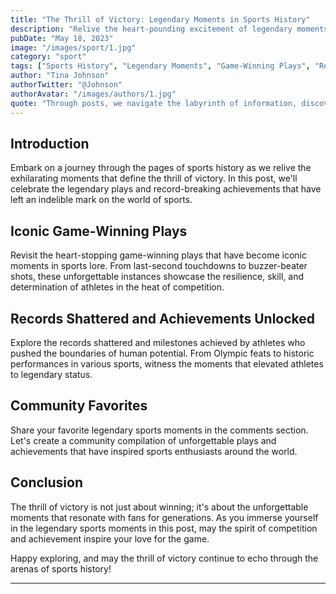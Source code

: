 ```yaml
---
title: "The Thrill of Victory: Legendary Moments in Sports History"
description: "Relive the heart-pounding excitement of legendary moments in sports history, from iconic game-winning plays to record-breaking achievements. Join us in celebrating the athletes and teams that etched their names in the annals of sporting greatness."
pubDate: "May 18, 2023"
image: "/images/sport/1.jpg"
category: "sport"
tags: ["Sports History", "Legendary Moments", "Game-Winning Plays", "Record-Breaking Achievements"]
author: "Tina Johnson"
authorTwitter: "@Johnson"
authorAvatar: "/images/authors/1.jpg"
quote: "Through posts, we navigate the labyrinth of information, discovering new perspectives."
---
```



## Introduction

Embark on a journey through the pages of sports history as we relive the exhilarating moments that define the thrill of victory. In this post, we'll celebrate the legendary plays and record-breaking achievements that have left an indelible mark on the world of sports.

## Iconic Game-Winning Plays

Revisit the heart-stopping game-winning plays that have become iconic moments in sports lore. From last-second touchdowns to buzzer-beater shots, these unforgettable instances showcase the resilience, skill, and determination of athletes in the heat of competition.

## Records Shattered and Achievements Unlocked

Explore the records shattered and milestones achieved by athletes who pushed the boundaries of human potential. From Olympic feats to historic performances in various sports, witness the moments that elevated athletes to legendary status.

## Community Favorites

Share your favorite legendary sports moments in the comments section. Let's create a community compilation of unforgettable plays and achievements that have inspired sports enthusiasts around the world.

## Conclusion

The thrill of victory is not just about winning; it's about the unforgettable moments that resonate with fans for generations. As you immerse yourself in the legendary sports moments in this post, may the spirit of competition and achievement inspire your love for the game.

Happy exploring, and may the thrill of victory continue to echo through the arenas of sports history!

---

